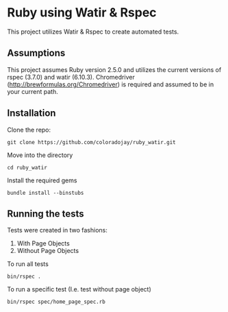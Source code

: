 # Ruby using Watir & Rspec
This project utilizes Watir & Rspec to create automated tests.

## Assumptions
This project assumes Ruby version 2.5.0 and utilizes the current versions of rspec (3.7.0) and watir (6.10.3).
Chromedriver (http://brewformulas.org/Chromedriver) is required and assumed to be in your current path.

## Installation
Clone the repo:
```
git clone https://github.com/coloradojay/ruby_watir.git
```
Move into the directory
```
cd ruby_watir
```
Install the required gems
```
bundle install --binstubs
```

## Running the tests
Tests were created in two fashions:
1. With Page Objects
2. Without Page Objects

To run all tests
```
bin/rspec .
```

To run a specific test (I.e. test without page object)
```
bin/rspec spec/home_page_spec.rb
```

